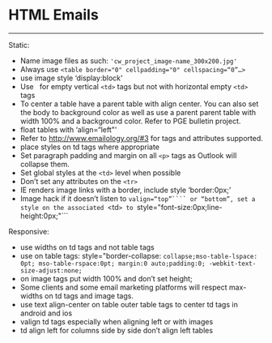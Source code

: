 # HTML Emails
---
Static:

- Name image files as such: ```'cw_project_image-name_300x200.jpg'```
- Always use ```<table border="0" cellpadding="0" cellspacing=“0”…>```
- use image style ‘display:block'
- Use &nbsp; for empty vertical ```<td>``` tags but not with horizontal empty ```<td>``` tags
- To center a table have a parent table with align center. You can also set the body to background color as well as use a parent parent table with width 100% and a background color. Refer to PGE bulletin project.
- float tables with ‘align=“left"'
- Refer to http://www.emailology.org/#3 for tags and attributes supported.
- place styles on td tags where appropriate
- Set paragraph padding and margin on all ```<p>``` tags as Outlook will collapse them.
- Set global styles at the ```<td>``` level when possible
- Don’t set any attributes on the ```<tr>```
- IE renders image links with a border, include style ‘border:0px;'
- Image hack if it doesn’t listen to ```valign=“top”```` or “bottom”, set a style on the associated ```<td```> to ```style="font-size:0px;line-height:0px;"```

Responsive:

- use widths on td tags and not table tags
- use on table tags: style="border-collapse: ```collapse;mso-table-lspace: 0pt; mso-table-rspace:0pt; margin:0 auto;padding:0; -webkit-text-size-adjust:none;```
- on image tags put width 100% and don’t set height;
- Some clients and some email marketing platforms will respect max-widths on td tags and image tags.
- use text align-center on table outer table tags to center td tags in android and ios
- valign td tags especially when aligning left or with images
- td align left for columns side by side don’t align left tables
